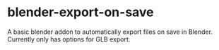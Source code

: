 # blender-export-on-save
A basic blender addon to automatically export files on save in Blender.
Currently only has options for GLB export.
